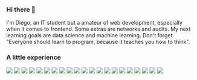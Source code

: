 ### Hi there 👋
I'm Diego, an IT student but a amateur of web development, especially when it comes to frontend. Some extras are networks and audits. My next learning goals are data science and machine learning. Don't forget "Everyone should learn to program, because it teaches you how to think".

### A little experience
<p>
    <img src="https://img.shields.io/badge/-Visual%20Studio%20Code-23A9F2?style=flat-square&logo=Visual%20Studio%20Code&logoColor=white"/>
    <img src="https://img.shields.io/badge/-Github-181717?style=flat-square&logo=GitHub&logoColor=white"/>
    <img src="https://img.shields.io/badge/-Git-F44D27?style=flat-square&logo=Git&logoColor=white"/>
    <img src="https://img.shields.io/badge/-NPM-CB3837?style=flat-square&logo=NPM&logoColor=white"/>
    <img src="https://img.shields.io/badge/-Apache-D22128?style=flat-square&logo=Apache&logoColor=white"/>
    <img src="https://img.shields.io/badge/-Trello-0079BF?style=flat-square&logo=Trello&logoColor=white"/>
    <img src="https://img.shields.io/badge/-Slack-E01563?style=flat-square&logo=Slack&logoColor=white"/>
    <img src="https://img.shields.io/badge/-Sketch-1ee100?style=flat-square&logo=Sketch&logoColor=white"/>
    <img src="https://img.shields.io/badge/-MySQL-F29111?style=flat-square&logo=MySQL&logoColor=white"/>
    <img src="https://img.shields.io/badge/-Insomnia-5849BE?style=flat-square&logo=Insomnia&logoColor=white"/>
    <img src="https://img.shields.io/badge/-Codeigniter-F55247?style=flat-square&logo=Codeigniter&logoColor=white"/>
    <img src="https://img.shields.io/badge/-ESLint-4B32C3?style=flat-square&logo=ESLint&logoColor=white"/>
    <img src="https://img.shields.io/badge/-HTML5-E34F26?style=flat-square&logo=HTML5&logoColor=white"/>
    <img src="https://img.shields.io/badge/-CSS3-1572B6?style=flat-square&logo=CSS3&logoColor=white"/>
    <img src="https://img.shields.io/badge/-Linux-00c687?style=flat-square&logo=Linux&logoColor=white"/>
    <img src="https://img.shields.io/badge/-Firebase-ffb700?style=flat-square&logo=Firebase&logoColor=white"/>
    <img src="https://img.shields.io/badge/-Docker-123F6D?style=flat-square&logo=Docker&logoColor=white"/>
    <img src="https://img.shields.io/badge/-Sass-c94cc1?style=flat-square&logo=Sass&logoColor=white"/>
    <img src="https://img.shields.io/badge/-Java-FF4366?style=flat-square&logo=Java&logoColor=white"/>
    <img src="https://img.shields.io/badge/-Adobe%20Photoshop-00a6ff?style=flat-square&logo=Adobe%20Photoshop&logoColor=white"/>
    <img src="https://img.shields.io/badge/-Adobe%20Xd-ff00b3?style=flat-square&logo=Adobe%20Xd&logoColor=white"/>
  </p>

<!--
**Diego-SJ/Diego-SJ** is a ✨ _special_ ✨ repository because its `README.md` (this file) appears on your GitHub profile.

Here are some ideas to get you started:

- 🔭 I’m currently working on ...
- 🌱 I’m currently learning ...
- 👯 I’m looking to collaborate on ...
- 🤔 I’m looking for help with ...
- 💬 Ask me about ...
- 📫 How to reach me: ...
- 😄 Pronouns: ...
- ⚡ Fun fact: ...
-->
